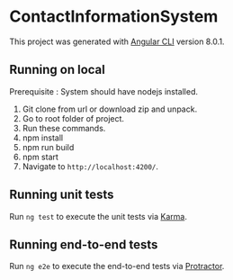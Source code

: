 # ContactInformationSystem

This project was generated with [Angular CLI](https://github.com/angular/angular-cli) version 8.0.1.

## Running on local

Prerequisite : 
    System should have nodejs installed.

1. Git clone from url or download zip and unpack.
2. Go to root folder of project.
3. Run these commands.
4. npm install
5. npm run build
6. npm start
7. Navigate to `http://localhost:4200/`.


## Running unit tests

Run `ng test` to execute the unit tests via [Karma](https://karma-runner.github.io).

## Running end-to-end tests

Run `ng e2e` to execute the end-to-end tests via [Protractor](http://www.protractortest.org/).
